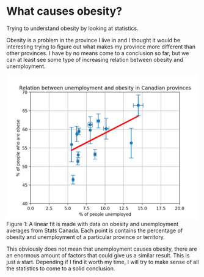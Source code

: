 # What causes obesity?
Trying to understand obesity by looking at statistics.

Obesity is a problem in the province I live in and I thought it would be interesting trying to figure out what makes my province more different than other provinces. I have by no means come to a conclusion so far, but we can at least see some type of increasing relation between obesity and unemployment.

![alt text](https://github.com/JayThibs/what-causes-obesity/blob/master/obesityvsunemployment.png "Obesity vs Unemployment")
Figure 1: A linear fit is made with data on obesity and unemployment averages from Stats Canada. Each point is contains the percentage of obesity and unemployment of a particular province or territory.

This obviously does not mean that unemployment causes obesity, there are an enormous amount of factors that could give us a similar result. This is just a start. Depending if I find it worth my time, I will try to make sense of all the statistics to come to a solid conclusion.
